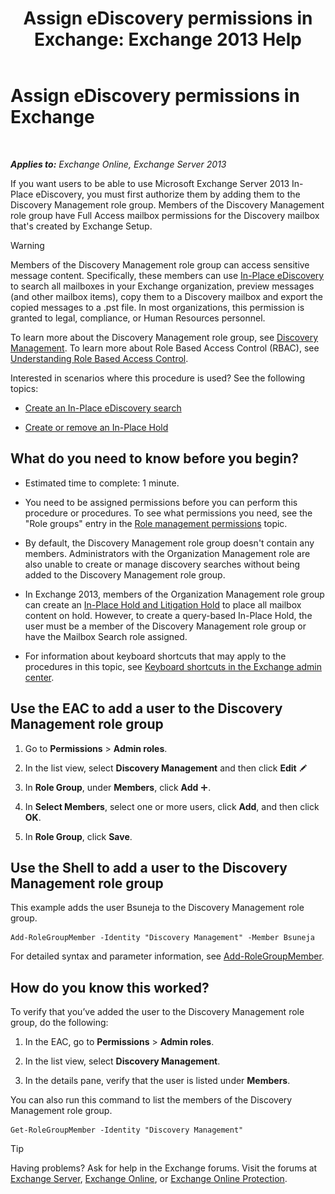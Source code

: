 ﻿---
title: 'Assign eDiscovery permissions in Exchange: Exchange 2013 Help'
TOCTitle: Assign eDiscovery permissions in Exchange
ms:assetid: 729e09d8-614b-431f-ae04-ae41fb4c628e
ms:mtpsurl: https://technet.microsoft.com/en-us/library/Dd298059(v=EXCHG.150)
ms:contentKeyID: 48385222
ms.date: 12/10/2017
mtps_version: v=EXCHG.150
---

# Assign eDiscovery permissions in Exchange

 

_**Applies to:** Exchange Online, Exchange Server 2013_


If you want users to be able to use Microsoft Exchange Server 2013 In-Place eDiscovery, you must first authorize them by adding them to the Discovery Management role group. Members of the Discovery Management role group have Full Access mailbox permissions for the Discovery mailbox that's created by Exchange Setup.


> [!WARNING]
> Members of the Discovery Management role group can access sensitive message content. Specifically, these members can use <A href="in-place-ediscovery-exchange-2013-help.md">In-Place eDiscovery</A> to search all mailboxes in your Exchange organization, preview messages (and other mailbox items), copy them to a Discovery mailbox and export the copied messages to a .pst file. In most organizations, this permission is granted to legal, compliance, or Human Resources personnel.<BR>



To learn more about the Discovery Management role group, see [Discovery Management](discovery-management-exchange-2013-help.md). To learn more about Role Based Access Control (RBAC), see [Understanding Role Based Access Control](understanding-role-based-access-control-exchange-2013-help.md).

Interested in scenarios where this procedure is used? See the following topics:

  - [Create an In-Place eDiscovery search](create-an-in-place-ediscovery-search-exchange-2013-help.md)

  - [Create or remove an In-Place Hold](create-or-remove-an-in-place-hold-exchange-2013-help.md)

## What do you need to know before you begin?

  - Estimated time to complete: 1 minute.

  - You need to be assigned permissions before you can perform this procedure or procedures. To see what permissions you need, see the "Role groups" entry in the [Role management permissions](role-management-permissions-exchange-2013-help.md) topic.

  - By default, the Discovery Management role group doesn't contain any members. Administrators with the Organization Management role are also unable to create or manage discovery searches without being added to the Discovery Management role group.

  - In Exchange 2013, members of the Organization Management role group can create an [In-Place Hold and Litigation Hold](in-place-hold-and-litigation-hold-exchange-2013-help.md) to place all mailbox content on hold. However, to create a query-based In-Place Hold, the user must be a member of the Discovery Management role group or have the Mailbox Search role assigned.

  - For information about keyboard shortcuts that may apply to the procedures in this topic, see [Keyboard shortcuts in the Exchange admin center](keyboard-shortcuts-in-the-exchange-admin-center-exchange-online-protection-help.md).

## Use the EAC to add a user to the Discovery Management role group

1.  Go to **Permissions** \> **Admin roles**.

2.  In the list view, select **Discovery Management** and then click **Edit** ![Edit icon](images/JJ218640.6f53ccb2-1f13-4c02-bea0-30690e6ea71d(EXCHG.150).gif "Edit icon")

3.  In **Role Group**, under **Members**, click **Add** ![Add Icon](images/JJ218640.c1e75329-d6d7-4073-a27d-498590bbb558(EXCHG.150).gif "Add Icon").

4.  In **Select Members**, select one or more users, click **Add**, and then click **OK**.

5.  In **Role Group**, click **Save**.

## Use the Shell to add a user to the Discovery Management role group

This example adds the user Bsuneja to the Discovery Management role group.

    Add-RoleGroupMember -Identity "Discovery Management" -Member Bsuneja

For detailed syntax and parameter information, see [Add-RoleGroupMember](https://technet.microsoft.com/en-us/library/dd638207\(v=exchg.150\)).

## How do you know this worked?

To verify that you’ve added the user to the Discovery Management role group, do the following:

1.  In the EAC, go to **Permissions** \> **Admin roles**.

2.  In the list view, select **Discovery Management**.

3.  In the details pane, verify that the user is listed under **Members**.

You can also run this command to list the members of the Discovery Management role group.

    Get-RoleGroupMember -Identity "Discovery Management"


> [!TIP]
> Having problems? Ask for help in the Exchange forums. Visit the forums at <A href="https://go.microsoft.com/fwlink/p/?linkid=60612">Exchange Server</A>, <A href="https://go.microsoft.com/fwlink/p/?linkid=267542">Exchange Online</A>, or <A href="https://go.microsoft.com/fwlink/p/?linkid=285351">Exchange Online Protection</A>.


